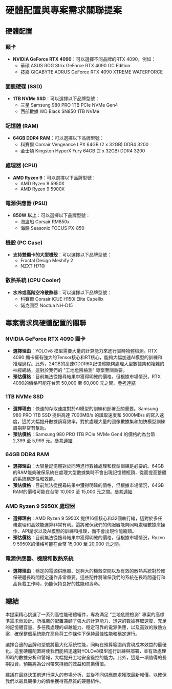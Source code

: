 # 硬體配置與專案需求關聯提案

## 硬體配置

### 顯卡
- **NVIDIA GeForce RTX 4090**：可以選擇不同品牌的RTX 4090，例如：
  - 華碩 ASUS ROG Strix GeForce RTX 4090 OC Edition
  - 技嘉 GIGABYTE AORUS GeForce RTX 4090 XTREME WATERFORCE

### 固態硬碟 (SSD)
- **1TB NVMe SSD**：可以選擇以下品牌型號：
  - 三星 Samsung 980 PRO 1TB PCIe NVMe Gen4
  - 西部數據 WD Black SN850 1TB NVMe

### 記憶體 (RAM)
- **64GB DDR4 RAM**：可以選擇以下品牌型號：
  - 科賽爾 Corsair Vengeance LPX 64GB (2 x 32GB) DDR4 3200
  - 金士頓 Kingston HyperX Fury 64GB (2 x 32GB) DDR4 3200

### 處理器 (CPU)
- **AMD Ryzen 9**：可以選擇以下品牌型號：
  - AMD Ryzen 9 5950X
  - AMD Ryzen 9 5900X

### 電源供應器 (PSU)
- **850W 以上**：可以選擇以下品牌型號：
  - 海盜船 Corsair RM850x
  - 海韻 Seasonic FOCUS PX-850

### 機殼 (PC Case)
- **支持雙顯卡的大型機殼**：可以選擇以下品牌型號：
  - Fractal Design Meshify 2
  - NZXT H710i

### 散熱系統 (CPU Cooler)
- **水冷或高階空冷散熱器**：可以選擇以下品牌型號：
  - 科賽爾 Corsair iCUE H150i Elite Capellix
  - 諾克圖亞 Noctua NH-D15

## 專案需求與硬體配置的關聯

### NVIDIA GeForce RTX 4090 顯卡
- **選擇理由**：YOLOv8 模型需要大量的計算能力來進行實時物體檢測。RTX 4090 顯卡擁有強大的Tensor核心和RT核心，能夠大幅加速AI模型的訓練和推理過程。此外，24GB的高速GDDR6X記憶體能夠處理大型數據集和複雜的神經網絡，這對於我們的 "工地危險檢測" 專案至關重要。
- **預估價格**：目前無法從搜尋結果中獲得明確的價格，但根據市場情況，RTX 4090的價格可能在台幣 50,000 至 60,000 元之間。[參考連結](https://www.gigabyte.com/tw/Graphics-Card/GV-N4090AORUSX-W-24GD-rev-10)

### 1TB NVMe SSD
- **選擇理由**：快速的存取速度對於AI模型的訓練和部署至關重要。Samsung 980 PRO 1TB SSD 提供高達 7000MB/s 的讀取速度和 5000MB/s 的寫入速度，這將大幅提升數據讀寫效率，對於處理大量的圖像數據集和加快模型訓練周期非常有幫助。
- **預估價格**：Samsung 980 PRO 1TB PCIe NVMe Gen4 的價格約為台幣 2,399 至 5,999 元。[參考連結](https://24h.pchome.com.tw/prod/DSBC0F-A900AYDWI)

### 64GB DDR4 RAM
- **選擇理由**：大容量記憶體對於同時進行數據處理和模型訓練是必要的。64GB的RAM能夠確保系統在處理大型數據集時不會出現記憶體瓶頸，從而提高整體的系統穩定性和效能。
- **預估價格**：目前無法從搜尋結果中獲得明確的價格，但根據市場情況，64GB RAM的價格可能在台幣 10,000 至 15,000 元之間。[參考連結](https://24h.pchome.com.tw/store/DRACB8)

### AMD Ryzen 9 5950X 處理器
- **選擇理由**：AMD Ryzen 9 5950X 提供16個核心和32個執行緒，這對於多任務處理和高效能運算非常有利。這將確保我們的伺服器能夠同時處理數據庫操作、API請求以及AI模型的訓練和推理，而不會出現性能瓶頸。
- **預估價格**：目前無法從搜尋結果中獲得明確的價格，但根據市場情況，Ryzen 9 5950X的價格可能在台幣 15,000 至 20,000 元之間。

### 電源供應器、機殼和散熱系統
- **選擇理由**：穩定的電源供應器、足夠大的機殼空間以及有效的散熱系統對於確保硬體長時間穩定運作非常重要。這些配件將確保我們的系統在長時間運行和高負載工作時，仍能保持良好的性能和壽命。

## 總結
本提案精心挑選了一系列高性能硬體組件，專為滿足 "工地危險檢測" 專案的高標準需求而設計。所推薦的配置兼顧了強大的計算能力、迅速的數據存取速度、充足的記憶體容量、多任務處理的卓越能力、穩定可靠的電源供應，以及高效的散熱方案，確保整個系統能在高負荷工作條件下保持最佳性能和穩定運行。

選擇合適的品牌和型號將最大化系統性能，同時在預算範圍內實現成本效益的最優化。這套硬體配置將使我們能夠迅速對YOLOv8模型進行訓練與部署，並有效處理即時的數據分析和警報，大幅提升工地安全監控的能力。此外，這是一項值得的長期投資，預期將為公司帶來持續的效益和商業價值。

建議在最終決策前進行深入的市場分析，並從不同供應商處獲取最新報價，以確保我們以最具競爭力的價格獲得高品質的硬體組件。
